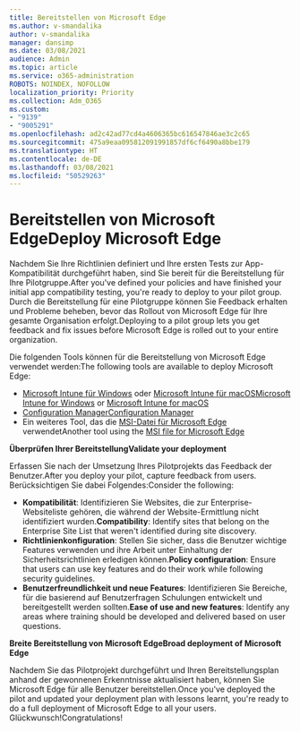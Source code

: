 ```yaml
---
title: Bereitstellen von Microsoft Edge
ms.author: v-smandalika
author: v-smandalika
manager: dansimp
ms.date: 03/08/2021
audience: Admin
ms.topic: article
ms.service: o365-administration
ROBOTS: NOINDEX, NOFOLLOW
localization_priority: Priority
ms.collection: Adm_O365
ms.custom:
- "9139"
- "9005291"
ms.openlocfilehash: ad2c42ad77cd4a4606365bc616547846ae3c2c65
ms.sourcegitcommit: 475a9eaa095812091991857df6cf6490a8bbe179
ms.translationtype: HT
ms.contentlocale: de-DE
ms.lasthandoff: 03/08/2021
ms.locfileid: "50529263"
---
```

# <a name="deploy-microsoft-edge"></a><span data-ttu-id="8b5f8-102">Bereitstellen von Microsoft Edge</span><span class="sxs-lookup"><span data-stu-id="8b5f8-102">Deploy Microsoft Edge</span></span>

<span data-ttu-id="8b5f8-103">Nachdem Sie Ihre Richtlinien definiert und Ihre ersten Tests zur App-Kompatibilität durchgeführt haben, sind Sie bereit für die Bereitstellung für Ihre Pilotgruppe.</span><span class="sxs-lookup"><span data-stu-id="8b5f8-103">After you've defined your policies and have finished your initial app compatibility testing, you're ready to deploy to your pilot group.</span></span> <span data-ttu-id="8b5f8-104">Durch die Bereitstellung für eine Pilotgruppe können Sie Feedback erhalten und Probleme beheben, bevor das Rollout von Microsoft Edge für Ihre gesamte Organisation erfolgt.</span><span class="sxs-lookup"><span data-stu-id="8b5f8-104">Deploying to a pilot group lets you get feedback and fix issues before Microsoft Edge is rolled out to your entire organization.</span></span>

<span data-ttu-id="8b5f8-105">Die folgenden Tools können für die Bereitstellung von Microsoft Edge verwendet werden:</span><span class="sxs-lookup"><span data-stu-id="8b5f8-105">The following tools are available to deploy Microsoft Edge:</span></span>

- <span data-ttu-id="8b5f8-106">[Microsoft Intune für Windows](https://docs.microsoft.com/mem/intune/apps/apps-windows-edge) oder [Microsoft Intune für macOS](https://docs.microsoft.com/mem/intune/apps/apps-edge-macos)</span><span class="sxs-lookup"><span data-stu-id="8b5f8-106">[Microsoft Intune for Windows](https://docs.microsoft.com/mem/intune/apps/apps-windows-edge) or [Microsoft Intune for macOS](https://docs.microsoft.com/mem/intune/apps/apps-edge-macos)</span></span>
- [<span data-ttu-id="8b5f8-107">Configuration Manager</span><span class="sxs-lookup"><span data-stu-id="8b5f8-107">Configuration Manager</span></span>](https://docs.microsoft.com/DeployEdge/deploy-edge-with-configuration-manager)
- <span data-ttu-id="8b5f8-108">Ein weiteres Tool, das die [MSI-Datei für Microsoft Edge](https://www.microsoft.com/edge/business/download) verwendet</span><span class="sxs-lookup"><span data-stu-id="8b5f8-108">Another tool using the [MSI file for Microsoft Edge](https://www.microsoft.com/edge/business/download)</span></span>

<span data-ttu-id="8b5f8-109">**Überprüfen Ihrer Bereitstellung**</span><span class="sxs-lookup"><span data-stu-id="8b5f8-109">**Validate your deployment**</span></span>

<span data-ttu-id="8b5f8-110">Erfassen Sie nach der Umsetzung Ihres Pilotprojekts das Feedback der Benutzer.</span><span class="sxs-lookup"><span data-stu-id="8b5f8-110">After you deploy your pilot, capture feedback from users.</span></span> <span data-ttu-id="8b5f8-111">Berücksichtigen Sie dabei Folgendes:</span><span class="sxs-lookup"><span data-stu-id="8b5f8-111">Consider the following:</span></span>
- <span data-ttu-id="8b5f8-112">**Kompatibilität**: Identifizieren Sie Websites, die zur Enterprise-Websiteliste gehören, die während der Website-Ermittlung nicht identifiziert wurden.</span><span class="sxs-lookup"><span data-stu-id="8b5f8-112">**Compatibility**: Identify sites that belong on the Enterprise Site List that weren't identified during site discovery.</span></span>
- <span data-ttu-id="8b5f8-113">**Richtlinienkonfiguration**: Stellen Sie sicher, dass die Benutzer wichtige Features verwenden und ihre Arbeit unter Einhaltung der Sicherheitsrichtlinien erledigen können.</span><span class="sxs-lookup"><span data-stu-id="8b5f8-113">**Policy configuration**: Ensure that users can use key features and do their work while following security guidelines.</span></span>
- <span data-ttu-id="8b5f8-114">**Benutzerfreundlichkeit und neue Features**: Identifizieren Sie Bereiche, für die basierend auf Benutzerfragen Schulungen entwickelt und bereitgestellt werden sollten.</span><span class="sxs-lookup"><span data-stu-id="8b5f8-114">**Ease of use and new features**: Identify any areas where training should be developed and delivered based on user questions.</span></span>

<span data-ttu-id="8b5f8-115">**Breite Bereitstellung von Microsoft Edge**</span><span class="sxs-lookup"><span data-stu-id="8b5f8-115">**Broad deployment of Microsoft Edge**</span></span>

<span data-ttu-id="8b5f8-116">Nachdem Sie das Pilotprojekt durchgeführt und Ihren Bereitstellungsplan anhand der gewonnenen Erkenntnisse aktualisiert haben, können Sie Microsoft Edge für alle Benutzer bereitstellen.</span><span class="sxs-lookup"><span data-stu-id="8b5f8-116">Once you've deployed the pilot and updated your deployment plan with lessons learnt, you're ready to do a full deployment of Microsoft Edge to all your users.</span></span> <span data-ttu-id="8b5f8-117">Glückwunsch!</span><span class="sxs-lookup"><span data-stu-id="8b5f8-117">Congratulations!</span></span>

